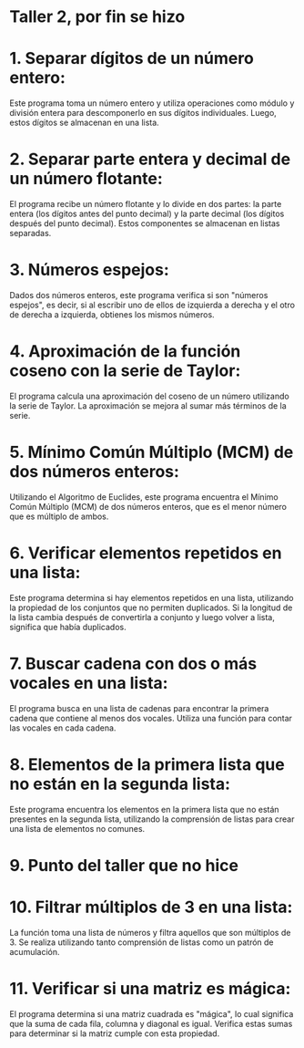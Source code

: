 # Taller 2, por fin se hizo 

# 1. **Separar dígitos de un número entero:**
Este programa toma un número entero y utiliza operaciones como módulo y división entera para descomponerlo en sus dígitos individuales. Luego, estos dígitos se almacenan en una lista.

# 2. **Separar parte entera y decimal de un número flotante:**
El programa recibe un número flotante y lo divide en dos partes: la parte entera (los dígitos antes del punto decimal) y la parte decimal (los dígitos después del punto decimal). Estos componentes se almacenan en listas separadas.

# 3. **Números espejos:**
Dados dos números enteros, este programa verifica si son "números espejos", es decir, si al escribir uno de ellos de izquierda a derecha y el otro de derecha a izquierda, obtienes los mismos números.

# 4. **Aproximación de la función coseno con la serie de Taylor:**
El programa calcula una aproximación del coseno de un número utilizando la serie de Taylor. La aproximación se mejora al sumar más términos de la serie.

# 5. **Mínimo Común Múltiplo (MCM) de dos números enteros:**
Utilizando el Algoritmo de Euclides, este programa encuentra el Mínimo Común Múltiplo (MCM) de dos números enteros, que es el menor número que es múltiplo de ambos.

# 6. **Verificar elementos repetidos en una lista:**
Este programa determina si hay elementos repetidos en una lista, utilizando la propiedad de los conjuntos que no permiten duplicados. Si la longitud de la lista cambia después de convertirla a conjunto y luego volver a lista, significa que había duplicados.

# 7. **Buscar cadena con dos o más vocales en una lista:**
El programa busca en una lista de cadenas para encontrar la primera cadena que contiene al menos dos vocales. Utiliza una función para contar las vocales en cada cadena.

# 8. **Elementos de la primera lista que no están en la segunda lista:**
Este programa encuentra los elementos en la primera lista que no están presentes en la segunda lista, utilizando la comprensión de listas para crear una lista de elementos no comunes.

# 9. **Punto del taller que no hice**

# 10. **Filtrar múltiplos de 3 en una lista:**
La función toma una lista de números y filtra aquellos que son múltiplos de 3. Se realiza utilizando tanto comprensión de listas como un patrón de acumulación.

# 11. **Verificar si una matriz es mágica:**
El programa determina si una matriz cuadrada es "mágica", lo cual significa que la suma de cada fila, columna y diagonal es igual. Verifica estas sumas para determinar si la matriz cumple con esta propiedad.


